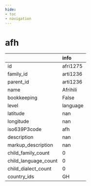 ```yaml
---
hide:
- toc
- navigation
---
```

# afh
|                      | info     |
|:---------------------|:---------|
| id                   | afri1275 |
| family_id            | arti1236 |
| parent_id            | arti1236 |
| name                 | Afrihili |
| bookkeeping          | False    |
| level                | language |
| latitude             | nan      |
| longitude            | nan      |
| iso639P3code         | afh      |
| description          | nan      |
| markup_description   | nan      |
| child_family_count   | 0        |
| child_language_count | 0        |
| child_dialect_count  | 0        |
| country_ids          | GH       |